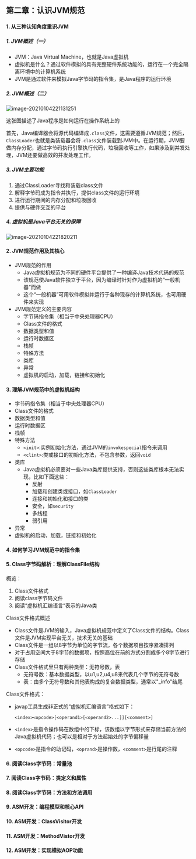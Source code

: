 ## 第二章：认识JVM规范

#### 1. 从三种认知角度重识JVM

##### 1. JVM概述（一）

- JVM：Java Virtual Machine，也就是Java虚拟机
- 虚拟机是什么？通过软件模拟的具有完整硬件系统功能的，运行在一个完全隔离环境中的计算机系统
- JVM是通过软件来模拟Java字节码的指令集，是Java程序的运行环境

##### 2. JVM概述（二）

![image-20210104221131251](https://tva1.sinaimg.cn/large/0081Kckwgy1gmc0pwyb3xj317b0u0tmz.jpg)

这张图描述了Java程序是如何运行在操作系统上的

首先，Java编译器会将源代码编译成`.class`文件，这需要遵循JVM规范；然后，`ClassLoader`也就是类装载器会将`.class`文件装载到JVM中。在运行期，JVM要做内存分配，通过字节码执行引擎执行代码，垃圾回收等工作，如果涉及到并发处理，JVM还要做高效的并发处理工作。

#####  3. JVM主要功能

1. 通过ClassLoader寻找和装载class文件
2. 解释字节码成为指令并执行，提供class文件的运行环境
3. 进行运行期间的内存分配和垃圾回收
4. 提供与硬件交互的平台

##### 4. 虚拟机是Java平台无关的保障

![image-20210104221820211](https://tva1.sinaimg.cn/large/0081Kckwgy1gmc0wzv9c5j312m0u0n85.jpg)

#### 2. JVM规范作用及其核心

- JVM规范的作用
  - Java虚拟机规范为不同的硬件平台提供了一种编译Java技术代码的规范
  - 该规范使Java软件独立于平台，因为编译时针对作为虚拟机的“一般机器”而做
  - 这个“一般机器”可用软件模拟并运行于各种现存的计算机系统，也可用硬件来实现
- JVM规范定义的主要内容
  - 字节码指令集（相当于中央处理器CPU）
  - Class文件的格式
  - 数据类型和值
  - 运行时数据区
  - 栈帧
  - 特殊方法
  - 类库
  - 异常
  - 虚拟机的启动，加载，链接和初始化

#### 3. 理解JVM规范中的虚拟机结构

- 字节码指令集（相当于中央处理器CPU）
- Class文件的格式
- 数据类型和值
- 运行时数据区
- 栈帧
- 特殊方法
  - `<init>`:实例初始化方法，通过JVM的`invokespecial`指令来调用
  - `<clint>`:类或接口的初始化方法，不包含参数，返回`void`
- 类库
  - Java虚拟机必须要对一些Java类库提供支持，否则这些类库根本无法实现，比如下面这些：
    - 反射
    - 加载和创建类或接口，如`ClassLoader`
    - 连接和初始化和接口的类
    - 安全，如`security`
    - 多线程
    - 弱引用
- 异常
- 虚拟机的启动，加载，链接和初始化

#### 4.  如何学习JVM规范中的指令集

#### 5. Class字节码解析：理解ClassFile结构

概览：

1. Class文件格式
2. 阅读class字节码文件
3. 阅读“虚拟机汇编语言“表示的Java类



Class文件格式概述

- Class文件是JVM的输入，Java虚拟机规范中定义了Class文件的结构。Class文件是JVM实现平台无关，技术无关的基础
- Class文件是一组以8字节为单位的字节流，各个数据项目按序紧凑排列
- 对于占用空间大于8字节的数据项，按照高位在前的方式分割成多个8字节进行存储
- Class文件格式里只有两种类型：无符号数，表
  - 无符号数：基本数据类型，以u1,u2,u4,u8来代表几个字节的无符号数
  - 表：由多个无符号数和其他表构成的复合数据类型，通常以"_info"结尾



Class文件格式：

- javap工具生成非正式的“虚拟机汇编语言”格式如下：

  `<index><opcode>[<operand1>[<operand2>...]][<comment>]`

- `<index>`是指令操作码在数组中的下标，该数组以字节形式来存储当前方法的Java虚拟机代码；也可以是相对于方法起始处的字节偏移量

- `<opcode>`是指令的助记码，`<oprand>`是操作数，`<comment>`是行尾的注释

#### 6.  阅读Class字节码：常量池

#### 7.  阅读Class字节码：类定义和属性



#### 8. 阅读Class字节码：方法和方法调用

#### 9.  ASM开发：编程模型和核心API

#### 10. ASM开发：ClassVisitor开发

#### 11.  ASM开发：MethodVistor开发

#### 12.  ASM开发：实现模拟AOP功能



